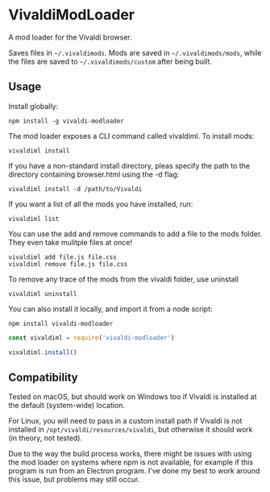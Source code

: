 # VivaldiModLoader

A mod loader for the Vivaldi browser.

Saves files in `~/.vivaldimods`. Mods are saved in `~/.vivaldimods/mods`, while the files are saved to `~/.vivaldimods/custom` after being built.

## Usage
Install globally:
```
npm install -g vivaldi-modloader
```

The mod loader exposes a CLI command called vivaldiml. To install mods:
```
vivaldiml install
```

If you have a non-standard install directory, pleas specify the path to the directory containing browser.html using the -d flag:
```
vivaldiml install -d /path/to/Vivaldi
```

If you want a list of all the mods you have installed, run:
```
vivaldiml list
```

You can use the add and remove commands to add a file to the mods folder. They even take mulitple files at once!
```
vivaldiml add file.js file.css
vivaldiml remove file.js file.css
```

To remove any trace of the mods from the vivaldi folder, use uninstall
```
vivaldiml uninstall
```

You can also install it locally, and import it from a node script:
```
npm install vivaldi-modloader
```
```javascript
const vivaldiml = require('vivaldi-modloader')

vivaldiml.install()
```


## Compatibility
Tested on macOS, but should work on Windows too if Vivaldi is installed at the default (system-wide) location.

For Linux, you will need to pass in a custom install path if Vivaldi is not installed in `/opt/vivaldi/resources/vivaldi`, but otherwise it should work (in theory, not tested).

Due to the way the build process works, there might be issues with using the mod loader on systems where npm is not available, for example if this program is run from an Electron program. I've done my best to work around this issue, but problems may still occur.
